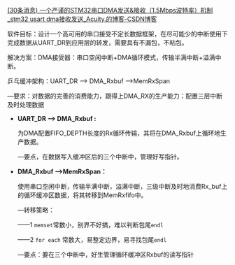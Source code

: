 

[(30条消息) 一个严谨的STM32串口DMA发送&接收（1.5Mbps波特率）机制_stm32 usart dma接收发送_Acuity.的博客-CSDN博客](https://blog.csdn.net/qq_20553613/article/details/108367512)

软件目标：设计一个高可用的串口接受不定长数据框架，在尽可能少的中断使用下完成数据从UART_DR到应用层的转发，需要具有不漏包，不粘包。

解决方案：DMA接受器：串口空闲中断+DMA循环模式，传输半满中断+溢满中断。

乒乓缓冲架构：UART_DR —> DMA_Rxbuf —>MemRxSpan

—要求：对数据的完善的消费能力，跟得上DMA_RX的生产能力：配置三层中断及时处理数据

* **UART_DR —> DMA_Rxbuf :**

  为DMA配置FIFO_DEPTH长度的Rx循环传输，其将在DMA_Rxbuf上循环地生产数据。

  —要点，在数据写入缓冲区后的三个中断中，管理好写指针。



* **DMA_Rxbuf —>MemRxSpan：**

  使用串口空闲中断，传输半满中断，溢满中断，三级中断及时地消费Rx_buf上的循环缓冲区数据，将其转移到MemRxfifo中。

  —转移策略：

  ——1 `memset`常数小，别界不好搞，难以判断包尾`endl` 

  ——2 `for each` 常数大，易整定边界，易寻找包尾`endl`

  —要点：要在三个中断中，好生管理循环缓冲区Rxbuf的读写指针
